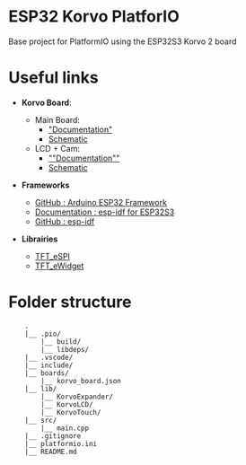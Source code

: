 # ESP32 Korvo PlatforIO

Base project for PlatformIO using the ESP32S3 Korvo 2 board

# Useful links

- **Korvo Board**:
	- Main Board:
		- ["Documentation"](https://docs.espressif.com/projects/esp-adf/en/latest/design-guide/dev-boards/user-guide-esp32-s3-korvo-2.html)
		- [Schematic](https://dl.espressif.com/dl/schematics/SCH_ESP32-S3-KORVO-2_V3_0_20210918.pdf)
	- LCD + Cam:
		- [""Documentation""](https://docs.espressif.com/projects/esp-adf/en/latest/design-guide/dev-boards/user-guide-esp32-s3-korvo-2-lcd.html)
		- [Schematic](https://dl.espressif.com/dl/schematics/SCH_ESP32-S3-KORVO-2-LCD_V1.0_20210918.pdf)
	
- **Frameworks**
	- [GitHub : Arduino ESP32 Framework](https://github.com/espressif/arduino-esp32)
	- [Documentation : esp-idf for ESP32S3](https://docs.espressif.com/projects/esp-idf/en/latest/esp32s3/index.html)
	- [GitHub : esp-idf](https://github.com/espressif/esp-idf/)
- **Librairies**
	- [TFT_eSPI](https://github.com/Bodmer/TFT_eSPI/) 
	- [TFT_eWidget](https://github.com/Bodmer/TFT_eWidget/)

# Folder structure

```
	.
	|__ .pio/
		|__ build/
		|__ libdeps/
	|__ .vscode/
	|__ include/
	|__ boards/
		|__ korvo_board.json
	|__ lib/
		|__ KorvoExpander/
		|__ KorvoLCD/
		|__ KorvoTouch/
	|__ src/
		|__ main.cpp
	|__ .gitignore
	|__ platformio.ini
	|__ README.md
```
